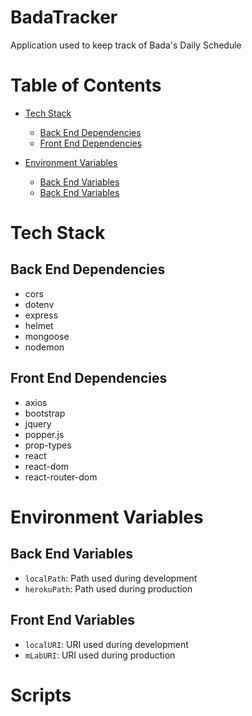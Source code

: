 # BadaTracker

Application used to keep track of Bada's Daily Schedule

# Table of Contents
* [Tech Stack](https://github.com/ktan114/BadaTracker/tree/kevin/readme#tech-stack)
    * [Back End Dependencies](https://github.com/ktan114/BadaTracker/tree/kevin/readme#back-end-dependencies)
    * [Front End Dependencies](https://github.com/ktan114/BadaTracker/tree/kevin/readme#front-end-dependencies)

* [Environment Variables](https://github.com/ktan114/BadaTracker/tree/kevin/readme#environment-variables)
    * [Back End Variables](https://github.com/ktan114/BadaTracker/tree/kevin/readme#back-end-variables)
    * [Back End Variables](https://github.com/ktan114/BadaTracker/tree/kevin/readme#front-end-variables)

# Tech Stack

## Back End Dependencies
- cors
- dotenv
- express
- helmet
- mongoose
- nodemon

## Front End Dependencies
- axios
- bootstrap
- jquery
- popper.js
- prop-types
- react
- react-dom
- react-router-dom

# Environment Variables 

## Back End Variables 
- `localPath`: Path used during development
- `herokuPath`: Path used during production

## Front End Variables
- `localURI`: URI used during development
- `mLabURI`: URI used during production

# Scripts